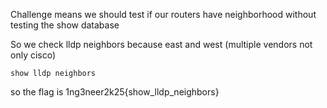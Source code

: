 Challenge means we should test if our routers have neighborhood without testing the show database 

So we check lldp neighbors because east and west (multiple vendors not only cisco)

```
show lldp neighbors
```

so the flag is 1ng3neer2k25{show_lldp_neighbors}